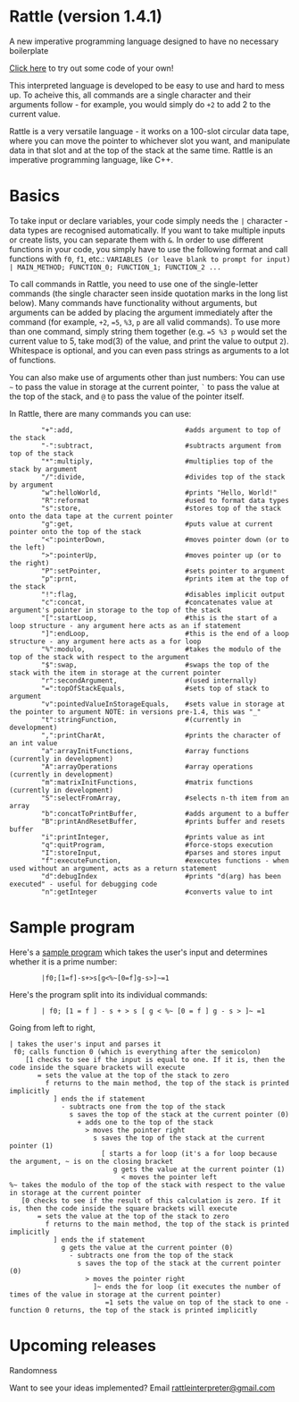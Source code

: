 # Rattle (version 1.4.1)
A new imperative programming language designed to have no necessary boilerplate

[Click here](https://rattleinterpreter.pythonanywhere.com/) to try out some code of your own!


This interpreted language is developed to be easy to use and hard to mess up. To acheive this, all commands are a single character and their arguments follow - for example, you would simply do `+2` to add 2 to the current value.

Rattle is a very versatile language - it works on a 100-slot circular data tape, where you can move the pointer to whichever slot you want, and manipulate data in that slot and at the top of the stack at the same time. Rattle is an imperative programming language, like C++.

Basics
=

To take input or declare variables, your code simply needs the `|` character - data types are recognised automatically. If you want to take multiple inputs or create lists, you can separate them with `&`. In order to use different functions in your code, you simply have to use the following format and call functions with `f0`, `f1`, etc.:
            `VARIABLES (or leave blank to prompt for input) | MAIN_METHOD; FUNCTION_0; FUNCTION_1; FUNCTION_2 ...`

To call commands in Rattle, you need to use one of the single-letter commands (the single character seen inside quotation marks in the long list below). Many commands have functionality without arguments, but arguments can be added by placing the argument immediately after the command (for example, `+2`, `=5`, `%3`, `p` are all valid commands). To use more than one command, simply string them together (e.g. `=5 %3 p` would set the current value to 5, take mod(3) of the value, and print the value to output `2`). Whitespace is optional, and you can even pass strings as arguments to a lot of functions.

You can also make use of arguments other than just numbers: You can use `~` to pass the value in storage at the current pointer, ``` ` ``` to pass the value at the top of the stack, and `@` to pass the value of the pointer itself.

In Rattle, there are many commands you can use:

            "+":add,                            #adds argument to top of the stack
            "-":subtract,                       #subtracts argument from top of the stack
            "*":multiply,                       #multiplies top of the stack by argument
            "/":divide,                         #divides top of the stack by argument
            "w":helloWorld,                     #prints "Hello, World!"
            "R":reformat                        #used to format data types
            "s":store,                          #stores top of the stack onto the data tape at the current pointer
            "g":get,                            #puts value at current pointer onto the top of the stack
            "<":pointerDown,                    #moves pointer down (or to the left)
            ">":pointerUp,                      #moves pointer up (or to the right)
            "P":setPointer,                     #sets pointer to argument
            "p":prnt,                           #prints item at the top of the stack
            "!":flag,                           #disables implicit output
            "c":concat,                         #concatenates value at argument's pointer in storage to the top of the stack
            "[":startLoop,                      #this is the start of a loop structure - any argument here acts as an if statement
            "]":endLoop,                        #this is the end of a loop structure - any argument here acts as a for loop
            "%":modulo,                         #takes the modulo of the top of the stack with respect to the argument
            "$":swap,                           #swaps the top of the stack with the item in storage at the current pointer
            "r":secondArgument,                 #(used internally)
            "=":topOfStackEquals,               #sets top of stack to argument
            "v":pointedValueInStorageEquals,    #sets value in storage at the pointer to argument NOTE: in versions pre-1.4, this was "_"
            "t":stringFunction,                 #(currently in development)
            ",":printCharAt,                    #prints the character of an int value
            "a":arrayInitFunctions,             #array functions (currently in development)
            "A":arrayOperations                 #array operations (currently in development)
            "m":matrixInitFunctions,            #matrix functions (currently in development)
            "S":selectFromArray,                #selects n-th item from an array
            "b":concatToPrintBuffer,            #adds argument to a buffer
            "B":printAndResetBuffer,            #prints buffer and resets buffer
            "i":printInteger,                   #prints value as int
            "q":quitProgram,                    #force-stops execution
            "I":storeInput,                     #parses and stores input
            "f":executeFunction,                #executes functions - when used without an argument, acts as a return statement
            "d":debugIndex                      #prints "d(arg) has been executed" - useful for debugging code
            "n":getInteger                      #converts value to int






Sample program
=

Here's a [sample program](https://rattleinterpreter.pythonanywhere.com/?flags=&code=%7Cf0%3B%5B1%3Df%5D-s%2B%3Es%5Bg%3C%25~%5B0%3Df%5Dg-s%3E%5D~%3D1&inputs=13) which takes the user's input and determines whether it is a prime number:

            |f0;[1=f]-s+>s[g<%~[0=f]g-s>]~=1
            
Here's the program split into its individual commands:

            | f0; [1 = f ] - s + > s [ g < %~ [0 = f ] g - s > ]~ =1
            
Going from left to right,


    | takes the user's input and parses it
     f0; calls function 0 (which is everything after the semicolon)
        [1 checks to see if the input is equal to one. If it is, then the code inside the square brackets will execute
           = sets the value at the top of the stack to zero
             f returns to the main method, the top of the stack is printed implicitly
               ] ends the if statement
                 - subtracts one from the top of the stack
                   s saves the top of the stack at the current pointer (0)
                     + adds one to the top of the stack
                       > moves the pointer right
                         s saves the top of the stack at the current pointer (1)
                           [ starts a for loop (it's a for loop because the argument, ~ is on the closing bracket
                              g gets the value at the current pointer (1)
                                < moves the pointer left
    %~ takes the modulo of the top of the stack with respect to the value in storage at the current pointer
       [0 checks to see if the result of this calculation is zero. If it is, then the code inside the square brackets will execute
           = sets the value at the top of the stack to zero
             f returns to the main method, the top of the stack is printed implicitly
               ] ends the if statement
                 g gets the value at the current pointer (0)
                   - subtracts one from the top of the stack
                     s saves the top of the stack at the current pointer (0)
                       > moves the pointer right
                         ]~ ends the for loop (it executes the number of times of the value in storage at the current pointer)
                            =1 sets the value on top of the stack to one - function 0 returns, the top of the stack is printed implicitly
                            


Upcoming releases
=

Randomness

Want to see your ideas implemented? Email [rattleinterpreter@gmail.com](mailto:rattleinterpreter@gmail.com)
